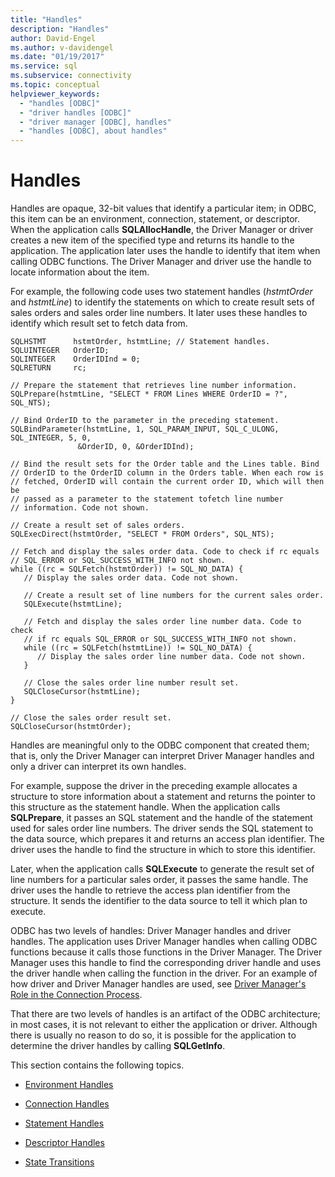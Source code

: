 ```yaml
---
title: "Handles"
description: "Handles"
author: David-Engel
ms.author: v-davidengel
ms.date: "01/19/2017"
ms.service: sql
ms.subservice: connectivity
ms.topic: conceptual
helpviewer_keywords:
  - "handles [ODBC]"
  - "driver handles [ODBC]"
  - "driver manager [ODBC], handles"
  - "handles [ODBC], about handles"
---
```

# Handles
Handles are opaque, 32-bit values that identify a particular item; in ODBC, this item can be an environment, connection, statement, or descriptor. When the application calls **SQLAllocHandle**, the Driver Manager or driver creates a new item of the specified type and returns its handle to the application. The application later uses the handle to identify that item when calling ODBC functions. The Driver Manager and driver use the handle to locate information about the item.  
  
 For example, the following code uses two statement handles (*hstmtOrder* and *hstmtLine*) to identify the statements on which to create result sets of sales orders and sales order line numbers. It later uses these handles to identify which result set to fetch data from.  
  
```  
SQLHSTMT      hstmtOrder, hstmtLine; // Statement handles.  
SQLUINTEGER   OrderID;  
SQLINTEGER    OrderIDInd = 0;  
SQLRETURN     rc;  
  
// Prepare the statement that retrieves line number information.  
SQLPrepare(hstmtLine, "SELECT * FROM Lines WHERE OrderID = ?", SQL_NTS);  
  
// Bind OrderID to the parameter in the preceding statement.  
SQLBindParameter(hstmtLine, 1, SQL_PARAM_INPUT, SQL_C_ULONG, SQL_INTEGER, 5, 0,  
               &OrderID, 0, &OrderIDInd);  
  
// Bind the result sets for the Order table and the Lines table. Bind  
// OrderID to the OrderID column in the Orders table. When each row is  
// fetched, OrderID will contain the current order ID, which will then be  
// passed as a parameter to the statement tofetch line number  
// information. Code not shown.  
  
// Create a result set of sales orders.  
SQLExecDirect(hstmtOrder, "SELECT * FROM Orders", SQL_NTS);  
  
// Fetch and display the sales order data. Code to check if rc equals  
// SQL_ERROR or SQL_SUCCESS_WITH_INFO not shown.  
while ((rc = SQLFetch(hstmtOrder)) != SQL_NO_DATA) {  
   // Display the sales order data. Code not shown.  
  
   // Create a result set of line numbers for the current sales order.  
   SQLExecute(hstmtLine);  
  
   // Fetch and display the sales order line number data. Code to check  
   // if rc equals SQL_ERROR or SQL_SUCCESS_WITH_INFO not shown.  
   while ((rc = SQLFetch(hstmtLine)) != SQL_NO_DATA) {  
      // Display the sales order line number data. Code not shown.  
   }  
  
   // Close the sales order line number result set.  
   SQLCloseCursor(hstmtLine);  
}  
  
// Close the sales order result set.  
SQLCloseCursor(hstmtOrder);  
```  
  
 Handles are meaningful only to the ODBC component that created them; that is, only the Driver Manager can interpret Driver Manager handles and only a driver can interpret its own handles.  
  
 For example, suppose the driver in the preceding example allocates a structure to store information about a statement and returns the pointer to this structure as the statement handle. When the application calls **SQLPrepare**, it passes an SQL statement and the handle of the statement used for sales order line numbers. The driver sends the SQL statement to the data source, which prepares it and returns an access plan identifier. The driver uses the handle to find the structure in which to store this identifier.  
  
 Later, when the application calls **SQLExecute** to generate the result set of line numbers for a particular sales order, it passes the same handle. The driver uses the handle to retrieve the access plan identifier from the structure. It sends the identifier to the data source to tell it which plan to execute.  
  
 ODBC has two levels of handles: Driver Manager handles and driver handles. The application uses Driver Manager handles when calling ODBC functions because it calls those functions in the Driver Manager. The Driver Manager uses this handle to find the corresponding driver handle and uses the driver handle when calling the function in the driver. For an example of how driver and Driver Manager handles are used, see [Driver Manager's Role in the Connection Process](../../../odbc/reference/develop-app/driver-manager-s-role-in-the-connection-process.md).  
  
 That there are two levels of handles is an artifact of the ODBC architecture; in most cases, it is not relevant to either the application or driver. Although there is usually no reason to do so, it is possible for the application to determine the driver handles by calling **SQLGetInfo**.  
  
 This section contains the following topics.  
  
-   [Environment Handles](../../../odbc/reference/develop-app/environment-handles.md)  
  
-   [Connection Handles](../../../odbc/reference/develop-app/connection-handles.md)  
  
-   [Statement Handles](../../../odbc/reference/develop-app/statement-handles.md)  
  
-   [Descriptor Handles](../../../odbc/reference/develop-app/descriptor-handles.md)  
  
-   [State Transitions](../../../odbc/reference/develop-app/state-transitions.md)
